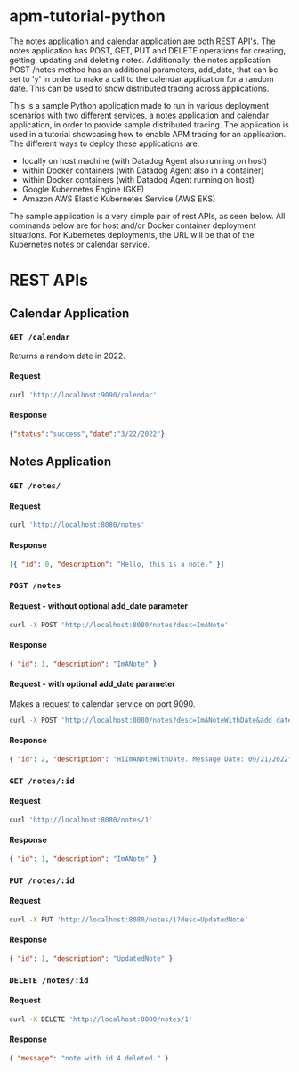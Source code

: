 # apm-tutorial-python

The notes application and calendar application are both REST API's. The notes application has POST, GET, PUT and DELETE operations for creating, getting, updating and deleting notes. Additionally, the notes application POST /notes method has an additional parameters, add_date, that can be set to 'y' in order to make a call to the calendar application for a random date. This can be used to show distributed tracing across applications.

This is a sample Python application made to run in various deployment scenarios with two different services, a notes application and calendar application, in order to provide sample distributed tracing. The application is used in a tutorial showcasing how to enable APM tracing for an application. The different ways to deploy these applications are:
- locally on host machine (with Datadog Agent also running on host)
- within Docker containers (with Datadog Agent also in a container)
- within Docker containers (with Datadog Agent running on host)
- Google Kubernetes Engine (GKE)
- Amazon AWS Elastic Kubernetes Service (AWS EKS)

The sample application is a very simple pair of rest APIs, as seen below. All commands below are for host and/or Docker container deployment situations. For Kubernetes deployments, the URL will be that of the Kubernetes notes or calendar service. 

# REST APIs

## Calendar Application

### `GET /calendar`

Returns a random date in 2022.

#### Request

```sh
curl 'http://localhost:9090/calendar'
```

#### Response

```json
{"status":"success","date":"3/22/2022"}
```

## Notes Application

### `GET /notes/`

#### Request

```sh
curl 'http://localhost:8080/notes'
```

#### Response

```json
[{ "id": 0, "description": "Hello, this is a note." }]
```

### `POST /notes`

#### Request - without optional add_date parameter

```sh
curl -X POST 'http://localhost:8080/notes?desc=ImANote'
```

#### Response

```json
{ "id": 1, "description": "ImANote" }
```

#### Request - with optional add_date parameter

Makes a request to calendar service on port 9090.

```sh
curl -X POST 'http://localhost:8080/notes?desc=ImANoteWithDate&add_date=y'
```

#### Response

```json
{ "id": 2, "description": "HiImANoteWithDate. Message Date: 09/21/2022" }
```

### `GET /notes/:id`

#### Request

```sh
curl 'http://localhost:8080/notes/1'
```

#### Response

```json
{ "id": 1, "description": "ImANote" }
```

### `PUT /notes/:id`

#### Request

```sh
curl -X PUT 'http://localhost:8080/notes/1?desc=UpdatedNote'
```

#### Response

```json
{ "id": 1, "description": "UpdatedNote" }
```

### `DELETE /notes/:id`

#### Request

```sh
curl -X DELETE 'http://localhost:8080/notes/1'
```

#### Response

```json
{ "message": "note with id 4 deleted." }
```
